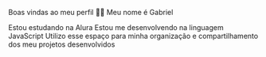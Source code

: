 Boas vindas ao meu perfil 💙💙
Meu nome é Gabriel

Estou estudando na Alura
Estou me desenvolvendo na linguagem JavaScript
Utilizo esse espaço para minha organização e compartilhamento dos meu projetos desenvolvidos
